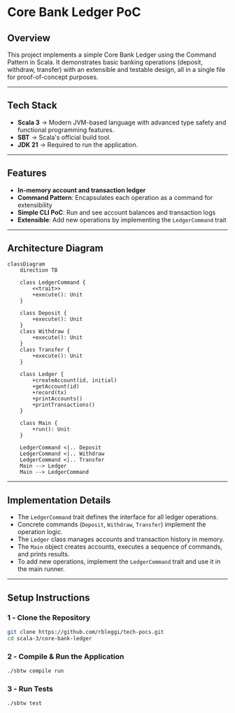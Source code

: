 # Core Bank Ledger PoC

## Overview

This project implements a simple Core Bank Ledger using the Command Pattern in Scala. It demonstrates basic banking operations (deposit, withdraw, transfer) with an extensible and testable design, all in a single file for proof-of-concept purposes.

---

## **Tech Stack**

- **Scala 3** → Modern JVM-based language with advanced type safety and functional programming features.
- **SBT** → Scala's official build tool.
- **JDK 21** → Required to run the application.

---

## Features
- **In-memory account and transaction ledger**
- **Command Pattern**: Encapsulates each operation as a command for extensibility
- **Simple CLI PoC**: Run and see account balances and transaction logs
- **Extensible**: Add new operations by implementing the `LedgerCommand` trait

---

## Architecture Diagram

```mermaid
classDiagram
    direction TB

    class LedgerCommand {
        <<trait>>
        +execute(): Unit
    }

    class Deposit {
        +execute(): Unit
    }
    class Withdraw {
        +execute(): Unit
    }
    class Transfer {
        +execute(): Unit
    }

    class Ledger {
        +createAccount(id, initial)
        +getAccount(id)
        +record(tx)
        +printAccounts()
        +printTransactions()
    }

    class Main {
        +run(): Unit
    }

    LedgerCommand <|.. Deposit
    LedgerCommand <|.. Withdraw
    LedgerCommand <|.. Transfer
    Main --> Ledger
    Main --> LedgerCommand
```

---

## Implementation Details

- The `LedgerCommand` trait defines the interface for all ledger operations.
- Concrete commands (`Deposit`, `Withdraw`, `Transfer`) implement the operation logic.
- The `Ledger` class manages accounts and transaction history in memory.
- The `Main` object creates accounts, executes a sequence of commands, and prints results.
- To add new operations, implement the `LedgerCommand` trait and use it in the main runner.

---

## **Setup Instructions**

### **1️ - Clone the Repository**

```bash
git clone https://github.com/rbleggi/tech-pocs.git
cd scala-3/core-bank-ledger
```

### **2️ - Compile & Run the Application**

```bash
./sbtw compile run
```

### **3️ - Run Tests**

```bash
./sbtw test
```
